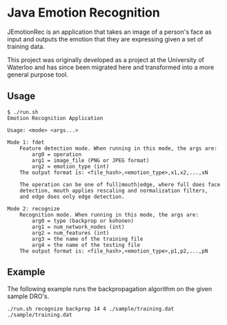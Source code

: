 # Java Emotion Recognition

JEmotionRec is an application that takes an image of a person's face as input and outputs the emotion that they are expressing given a set of training data.

This project was originally developed as a project at the University of Waterloo and has since been migrated here and transformed into a more general purpose tool.

## Usage

    $ ./run.sh 
    Emotion Recognition Application

    Usage: <mode> <args...>

    Mode 1: fdet
        Feature detection mode. When running in this mode, the args are:
            arg0 = operation
            arg1 = image_file (PNG or JPEG format)
            arg2 = emotion_type (int)
        The output format is: <file_hash>,<emotion_type>,x1,x2,...,xN

        The operation can be one of full|mouth|edge, where full does face
        detection, mouth applies rescaling and normalization filters,
        and edge does only edge detection.

    Mode 2: recognize
        Recognition mode. When running in this mode, the args are:
            arg0 = type (backprop or kohonen)
            arg1 = num_network_nodes (int)
            arg2 = num_features (int)
            arg3 = the name of the training file
            arg4 = the name of the testing file
        The output format is: <file_hash>,<emotion_type>,p1,p2,...,pN

## Example

The following example runs the backpropagation algorithm on the given sample DRO's.

    ./run.sh recognize backprop 14 4 ./sample/training.dat ./sample/training.dat 
